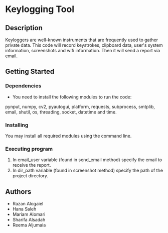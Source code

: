 # Keylogging Tool

## Description

Keyloggers are well-known instruments that are frequently used to gather private data. This code will record keystrokes, clipboard data, user's system information, screenshots and wifi information. Then it will send a report via email. 

## Getting Started

### Dependencies

* You need to install the following modules to run the code:

pynput, numpy, cv2, pyautogui, platform, requests, subprocess, smtplib, email, shutil, os, threading, socket, datetime and time. 


### Installing

You may install all required modules using the command line. 

### Executing program

1) In email_user variable (found in send_email method) specify the email to receive the report. 
2) In dir_path variable (found in screenshot method) specify the path of the project directory. 

## Authors

- Razan Alogaiel 
- Hana Saleh
- Mariam Alomari
- Sharifa Alsadah
- Reema Aljumaia
